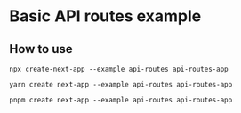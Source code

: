 # Basic API routes example

## How to use

```
npx create-next-app --example api-routes api-routes-app
```

```
yarn create next-app --example api-routes api-routes-app
```

```
pnpm create next-app --example api-routes api-routes-app
```

 
 
